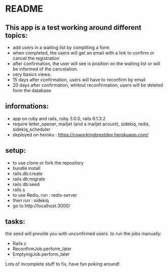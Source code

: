 # README

## This app is a test working around different topics:
- add users in a waiting list by compliting a form
- when completed, the users will get an email with a link to confirm or cancel the registration
- after confirmation, the user will see is position on the waiting list or will be informed of the cancelation.
- very basics views.
- 15 days after confirmation, users will have to reconfirm by email
- 20 days after confirmation, whitout reconfirmation, users will be deleted form the database

## informations:
- app on ruby and rails, ruby 3.0.0, rails 6.1.3.2
- require letter_opener, mailjet (and a mailjet acount), sidekiq, redis, sidekiq_scheduler
- deployed on heroku : https://coworkingbrestdev.herokuapp.com/

## setup:
- to use clone or fork the repository
- bundle install
- rails db:create
- rails db:migrate
- rails db:seed 
- rails s
- to use Redis, run : redis-server 
- then run : sidekiq
- go to http://localhost:3000/

## tasks:
the seed will provide you with unconfirmed users. to run the jobs manually:
- Rails c
- ReconfirmJob.perform_later
- EmptyingJob.perform_later

Lots of incomplete stuff to fix, have fun poking around!
